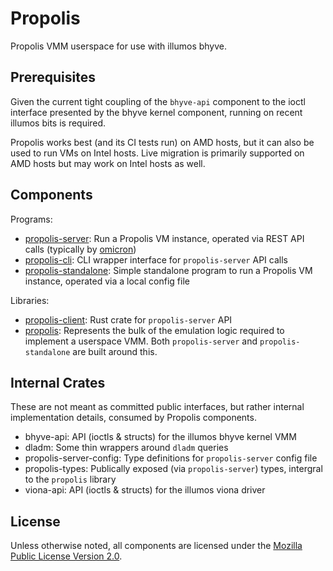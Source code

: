 # Propolis

Propolis VMM userspace for use with illumos bhyve.

## Prerequisites

Given the current tight coupling of the `bhyve-api` component to the ioctl
interface presented by the bhyve kernel component, running on recent illumos
bits is required.

Propolis works best (and its CI tests run) on AMD hosts, but it can also be used
to run VMs on Intel hosts. Live migration is primarily supported on AMD hosts
but may work on Intel hosts as well.

## Components

Programs:
- [propolis-server](bin/propolis-server): Run a Propolis VM instance, operated
  via REST API calls (typically by
  [omicron](https://github.com/oxidecomputer/omicron))
- [propolis-cli](bin/propolis-cli): CLI wrapper interface for `propolis-server`
  API calls
- [propolis-standalone](bin/propolis-standalone): Simple standalone program to
  run a Propolis VM instance, operated via a local config file

Libraries:
- [propolis-client](lib/propolis-client): Rust crate for `propolis-server` API
- [propolis](lib/propolis): Represents the bulk of the emulation logic required
  to implement a userspace VMM.  Both `propolis-server` and
  `propolis-standalone` are built around this.

## Internal Crates

These are not meant as committed public interfaces, but rather internal
implementation details, consumed by Propolis components.

- bhyve-api: API (ioctls & structs) for the illumos bhyve kernel VMM
- dladm: Some thin wrappers around `dladm` queries
- propolis-server-config: Type definitions for `propolis-server` config file
- propolis-types: Publically exposed (via `propolis-server`) types, intergral
  to the `propolis` library
- viona-api: API (ioctls & structs) for the illumos viona driver

## License

Unless otherwise noted, all components are licensed under the [Mozilla Public
License Version 2.0](LICENSE).

